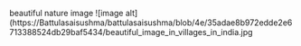 beautiful nature image
![image alt](https://Battulasaisushma/battulasaisushma/blob/4e/35adae8b972edde2e6713388524db29baf5434/beautiful_image_in_villages_in_india.jpg
